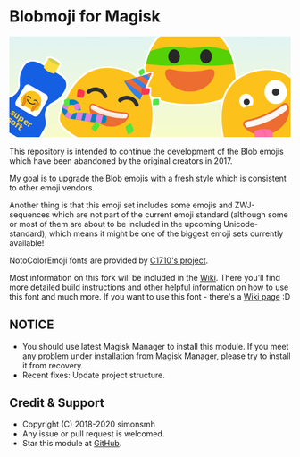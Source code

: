 # Blobmoji for Magisk

![Noto Emoji with Blobs enabled](noto.png)

This repository is intended to continue the development of the Blob emojis which have been abandoned by the original creators in 2017.

My goal is to upgrade the Blob emojis with a fresh style which is consistent to other emoji vendors.

Another thing is that this emoji set includes some emojis and ZWJ-sequences which are not part of the current emoji standard (although some or most of them are about to be included in the upcoming Unicode-standard), which means it might be one of the biggest emoji sets currently available!

NotoColorEmoji fonts are provided by [C1710's project](https://github.com/C1710/blobmoji).

Most information on this fork will be included in the [Wiki](https://github.com/C1710/blobmoji/wiki). There you'll find more detailed build instructions and other helpful information on how to use this font and much more.
If you want to use this font - there's a [Wiki page](https://github.com/C1710/blobmoji/wiki/Installation-Usage) :D

## NOTICE

* You should use latest Magisk Manager to install this module. If you meet any problem under installation from Magisk Manager, please try to install it from recovery.
* Recent fixes:
Update project structure.

## Credit & Support

* Copyright (C) 2018-2020 simonsmh
* Any issue or pull request is welcomed.
* Star this module at [GitHub](https://github.com/Magisk-Modules-Repo/blobmoji).
